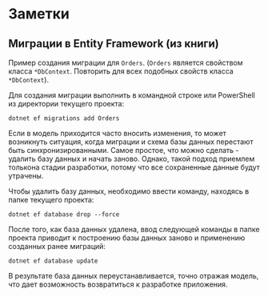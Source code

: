 # Заметки

## Миграции в Entity Framework (из книги)

Пример создания миграции для `Orders`.
(`Orders` является свойством класса `*DbContext`.
Повторить для всех подобных свойств класса `*DbContext`).

Для создания миграции выполнить в командной строке или PowerShell из директории текущего проекта:
```
dotnet ef migrations add Orders
```

Если в модель приходится часто вносить изменения, то может возникнуть ситуация, когда миграции и схема
базы данных перестают быть синхронизированными. Самое простое, что можно сделать - удалить
базу данных и начать заново. Однако, такой подход приемлем толькона стадии разработки, потому что
все сохраненные данные будут утрачены.

Чтобы удалить базу данных, необходимо ввести команду, находясь в папке текущего проекта:
```
dotnet ef database drop --force
```

После того, как база данных удалена, ввод следующей команды в папке проекта приводит к построению
базы данных заново и применению созданных ранее миграций:
```
dotnet ef database update
```

В результате база данных переустанавливается, точно отражая модель, что дает возможность возвратиться
к разработке приложения.
